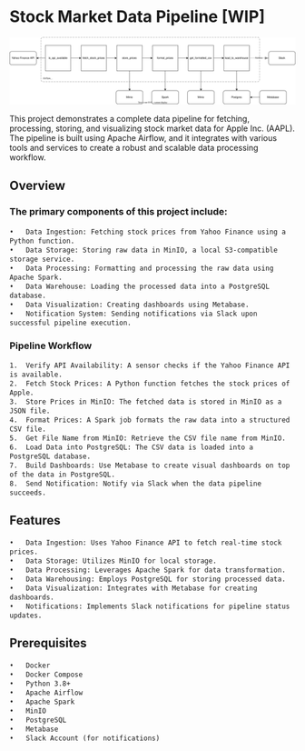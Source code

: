 # Stock Market Data Pipeline [WIP]

![stock_market_pipeline](diagrams/stock_market_pipeline_diagram.drawio.svg)

This project demonstrates a complete data pipeline for fetching, processing, storing, and visualizing stock market data for Apple Inc. (AAPL). The pipeline is built using Apache Airflow, and it integrates with various tools and services to create a robust and scalable data processing workflow.

## Overview

### The primary components of this project include:

	•	Data Ingestion: Fetching stock prices from Yahoo Finance using a Python function.
	•	Data Storage: Storing raw data in MinIO, a local S3-compatible storage service.
	•	Data Processing: Formatting and processing the raw data using Apache Spark.
	•	Data Warehouse: Loading the processed data into a PostgreSQL database.
	•	Data Visualization: Creating dashboards using Metabase.
	•	Notification System: Sending notifications via Slack upon successful pipeline execution.

### Pipeline Workflow

	1.	Verify API Availability: A sensor checks if the Yahoo Finance API is available.
	2.	Fetch Stock Prices: A Python function fetches the stock prices of Apple.
	3.	Store Prices in MinIO: The fetched data is stored in MinIO as a JSON file.
	4.	Format Prices: A Spark job formats the raw data into a structured CSV file.
	5.	Get File Name from MinIO: Retrieve the CSV file name from MinIO.
	6.	Load Data into PostgreSQL: The CSV data is loaded into a PostgreSQL database.
	7.	Build Dashboards: Use Metabase to create visual dashboards on top of the data in PostgreSQL.
	8.	Send Notification: Notify via Slack when the data pipeline succeeds.

## Features

	•	Data Ingestion: Uses Yahoo Finance API to fetch real-time stock prices.
	•	Data Storage: Utilizes MinIO for local storage.
	•	Data Processing: Leverages Apache Spark for data transformation.
	•	Data Warehousing: Employs PostgreSQL for storing processed data.
	•	Data Visualization: Integrates with Metabase for creating dashboards.
	•	Notifications: Implements Slack notifications for pipeline status updates.

## Prerequisites

	•	Docker
	•	Docker Compose
	•	Python 3.8+
	•	Apache Airflow
	•	Apache Spark
	•	MinIO
	•	PostgreSQL
	•	Metabase
	•	Slack Account (for notifications)
